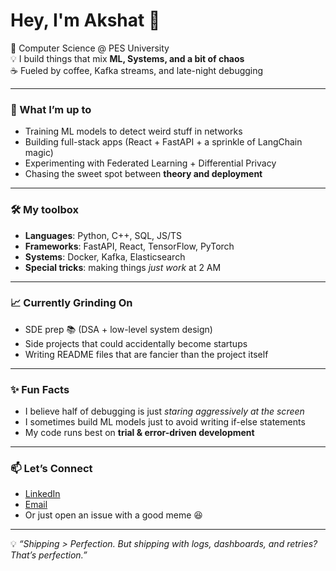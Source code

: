 # Hey, I'm Akshat 👋  

🚀 Computer Science @ PES University  
💡 I build things that mix **ML, Systems, and a bit of chaos**  
☕ Fueled by coffee, Kafka streams, and late-night debugging  

---

### 🌱 What I’m up to
- Training ML models to detect weird stuff in networks  
- Building full-stack apps (React + FastAPI + a sprinkle of LangChain magic)  
- Experimenting with Federated Learning + Differential Privacy  
- Chasing the sweet spot between **theory and deployment**  

---

### 🛠️ My toolbox
- **Languages**: Python, C++, SQL, JS/TS  
- **Frameworks**: FastAPI, React, TensorFlow, PyTorch  
- **Systems**: Docker, Kafka, Elasticsearch  
- **Special tricks**: making things *just work* at 2 AM  

---

### 📈 Currently Grinding On
- SDE prep 📚 (DSA + low-level system design)  
- Side projects that could accidentally become startups  
- Writing README files that are fancier than the project itself  

---

### ✨ Fun Facts
- I believe half of debugging is just *staring aggressively at the screen*  
- I sometimes build ML models just to avoid writing if-else statements  
- My code runs best on **trial & error-driven development**  

---

### 📫 Let’s Connect
- [LinkedIn](#)  
- [Email](#)  
- Or just open an issue with a good meme 😆  

---

💡 _“Shipping > Perfection. But shipping with logs, dashboards, and retries? That’s perfection.”_  
